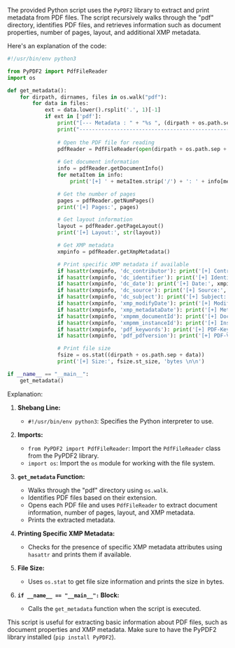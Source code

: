 The provided Python script uses the `PyPDF2` library to extract and print metadata from PDF files. The script recursively walks through the "pdf" directory, identifies PDF files, and retrieves information such as document properties, number of pages, layout, and additional XMP metadata.

Here's an explanation of the code:

```python
#!/usr/bin/env python3

from PyPDF2 import PdfFileReader
import os

def get_metadata():
    for dirpath, dirnames, files in os.walk("pdf"):
        for data in files:
            ext = data.lower().rsplit('.', 1)[-1]
            if ext in ['pdf']:
                print("[--- Metadata : " + "%s ", (dirpath + os.path.sep + data))
                print("------------------------------------------------------------------------------------")
                
                # Open the PDF file for reading
                pdfReader = PdfFileReader(open(dirpath + os.path.sep + data, 'rb'))
                
                # Get document information
                info = pdfReader.getDocumentInfo()
                for metaItem in info:
                    print('[+] ' + metaItem.strip('/') + ': ' + info[metaItem])

                # Get the number of pages
                pages = pdfReader.getNumPages()
                print('[+] Pages:', pages)

                # Get layout information
                layout = pdfReader.getPageLayout()
                print('[+] Layout:', str(layout))

                # Get XMP metadata
                xmpinfo = pdfReader.getXmpMetadata()

                # Print specific XMP metadata if available
                if hasattr(xmpinfo, 'dc_contributor'): print('[+] Contributor:', xmpinfo.dc_contributor)
                if hasattr(xmpinfo, 'dc_identifier'): print('[+] Identifier:', xmpinfo.dc_identifier)
                if hasattr(xmpinfo, 'dc_date'): print('[+] Date:', xmpinfo.dc_date)
                if hasattr(xmpinfo, 'dc_source'): print('[+] Source:', xmpinfo.dc_source)
                if hasattr(xmpinfo, 'dc_subject'): print('[+] Subject:', xmpinfo.dc_subject)
                if hasattr(xmpinfo, 'xmp_modifyDate'): print('[+] ModifyDate:', xmpinfo.xmp_modifyDate)
                if hasattr(xmpinfo, 'xmp_metadataDate'): print('[+] MetadataDate:', xmpinfo.xmp_metadataDate)
                if hasattr(xmpinfo, 'xmpmm_documentId'): print('[+] DocumentId:', xmpinfo.xmpmm_documentId)
                if hasattr(xmpinfo, 'xmpmm_instanceId'): print('[+] InstanceId:', xmpinfo.xmpmm_instanceId)
                if hasattr(xmpinfo, 'pdf_keywords'): print('[+] PDF-Keywords:', xmpinfo.pdf_keywords)
                if hasattr(xmpinfo, 'pdf_pdfversion'): print('[+] PDF-Version:', xmpinfo.pdf_pdfversion)

                # Print file size
                fsize = os.stat((dirpath + os.path.sep + data))
                print('[+] Size:', fsize.st_size, 'bytes \n\n')

if __name__ == "__main__":
    get_metadata()
```

Explanation:

1. **Shebang Line:**
   - `#!/usr/bin/env python3`: Specifies the Python interpreter to use.

2. **Imports:**
   - `from PyPDF2 import PdfFileReader`: Import the `PdfFileReader` class from the PyPDF2 library.
   - `import os`: Import the `os` module for working with the file system.

3. **`get_metadata` Function:**
   - Walks through the "pdf" directory using `os.walk`.
   - Identifies PDF files based on their extension.
   - Opens each PDF file and uses `PdfFileReader` to extract document information, number of pages, layout, and XMP metadata.
   - Prints the extracted metadata.

4. **Printing Specific XMP Metadata:**
   - Checks for the presence of specific XMP metadata attributes using `hasattr` and prints them if available.

5. **File Size:**
   - Uses `os.stat` to get file size information and prints the size in bytes.

6. **`if __name__ == "__main__":` Block:**
   - Calls the `get_metadata` function when the script is executed.

This script is useful for extracting basic information about PDF files, such as document properties and XMP metadata. Make sure to have the PyPDF2 library installed (`pip install PyPDF2`).

